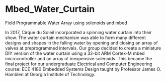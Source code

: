 # Mbed_Water_Curtain
Field Programmable Water Array using solenoids and mbed

In 2017, Cirque du Soleil incorporated a spinning water curtain into their show. The water curtain mechanism was able to form many different designs and shapes in the falling water by opening and closing an array of valves at preprogrammed intervals. Our group decided to create a miniature DIY version of the water curtain using a 32-bit ARM Cortex-M mbed microcontroller and an array of inexpensive solenoids. This became the final project for our undergraduate Electrical and Computer Engineering course: ECE 4180 Embedded Systems Design taught by Professor James O. Hamblen at Georgia Institute of Technology.
